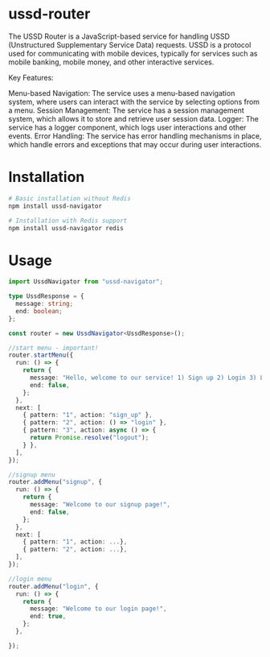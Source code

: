 # ussd-router

The USSD Router is a JavaScript-based service for handling USSD (Unstructured Supplementary Service Data) requests. USSD is a protocol used for communicating with mobile devices, typically for services such as mobile banking, mobile money, and other interactive services.

Key Features:

Menu-based Navigation: The service uses a menu-based navigation system, where users can interact with the service by selecting options from a menu.
Session Management: The service has a session management system, which allows it to store and retrieve user session data.
Logger: The service has a logger component, which logs user interactions and other events.
Error Handling: The service has error handling mechanisms in place, which handle errors and exceptions that may occur during user interactions.

# Installation

```bash
# Basic installation without Redis
npm install ussd-navigator

# Installation with Redis support
npm install ussd-navigator redis
```

# Usage

```typescript
import UssdNavigator from "ussd-navigator";

type UssdResponse = {
  message: string;
  end: boolean;
};

const router = new UssdNavigator<UssdResponse>();

//start menu - important!
router.startMenu({
  run: () => {
    return {
      message: "Hello, welcome to our service! 1) Sign up 2) Login 3) Logout",
      end: false,
    };
  },
  next: [
    { pattern: "1", action: "sign_up" },
    { pattern: "2", action: () => "login" },
    { pattern: "3", action: async () => {
      return Promise.resolve("logout");
    } },
  ],
});

//signup menu
router.addMenu("signup", {
  run: () => {
    return {
      message: "Welcome to our signup page!",
      end: false,
    };
  },
  next: [
    { pattern: "1", action: ...},
    { pattern: "2", action: ...},
  ],
});

//login menu
router.addMenu("login", {
  run: () => {
    return {
      message: "Welcome to our login page!",
      end: true,
    };
  },

});

```

